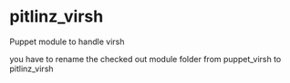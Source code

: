 # pitlinz_virsh

Puppet module to handle virsh

you have to rename the checked out module folder from puppet_virsh to pitlinz_virsh
